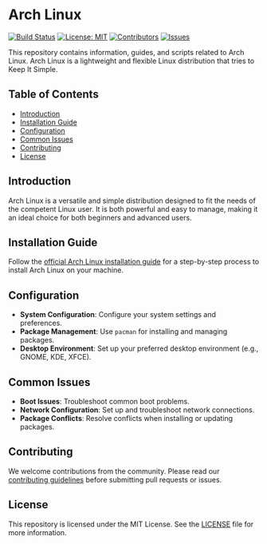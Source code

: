 # Arch Linux

[![Build Status](https://img.shields.io/github/actions/workflow/status/MaxDraws/arch-linux/main.yml?branch=main)](https://github.com/MaxDraws/arch-linux/actions)
[![License: MIT](https://img.shields.io/badge/License-MIT-yellow.svg)](https://opensource.org/licenses/MIT)
[![Contributors](https://img.shields.io/github/contributors/MaxDraws/arch-linux)](https://github.com/MaxDraws/arch-linux/graphs/contributors)
[![Issues](https://img.shields.io/github/issues/MaxDraws/arch-linux)](https://github.com/MaxDraws/arch-linux/issues)

This repository contains information, guides, and scripts related to Arch Linux. Arch Linux is a lightweight and flexible Linux distribution that tries to Keep It Simple.

## Table of Contents
- [Introduction](#introduction)
- [Installation Guide](#installation-guide)
- [Configuration](#configuration)
- [Common Issues](#common-issues)
- [Contributing](#contributing)
- [License](#license)

## Introduction
Arch Linux is a versatile and simple distribution designed to fit the needs of the competent Linux user. It is both powerful and easy to manage, making it an ideal choice for both beginners and advanced users.

## Installation Guide
Follow the [official Arch Linux installation guide](https://wiki.archlinux.org/title/Installation_guide) for a step-by-step process to install Arch Linux on your machine.

## Configuration
- **System Configuration**: Configure your system settings and preferences.
- **Package Management**: Use `pacman` for installing and managing packages.
- **Desktop Environment**: Set up your preferred desktop environment (e.g., GNOME, KDE, XFCE).

## Common Issues
- **Boot Issues**: Troubleshoot common boot problems.
- **Network Configuration**: Set up and troubleshoot network connections.
- **Package Conflicts**: Resolve conflicts when installing or updating packages.

## Contributing
We welcome contributions from the community. Please read our [contributing guidelines](CONTRIBUTING.md) before submitting pull requests or issues.

## License
This repository is licensed under the MIT License. See the [LICENSE](LICENSE) file for more information.
